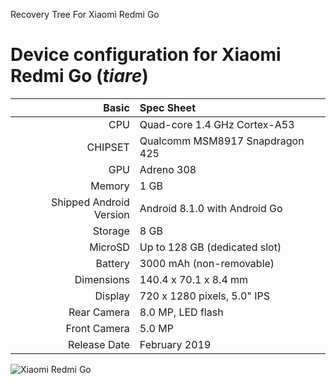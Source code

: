Recovery Tree For Xiaomi Redmi Go

Device configuration for Xiaomi Redmi Go  (_tiare_)
=====================================================

Basic   | Spec Sheet
-------:|:-------------------------
CPU     | Quad-core 1.4 GHz Cortex-A53
CHIPSET | Qualcomm MSM8917 Snapdragon 425
GPU     | Adreno 308
Memory  | 1 GB
Shipped Android Version | Android 8.1.0 with Android Go
Storage | 8 GB
MicroSD | Up to 128 GB (dedicated slot)
Battery | 3000 mAh (non-removable)
Dimensions | 140.4 x 70.1 x 8.4 mm
Display | 720 x 1280 pixels, 5.0" IPS
Rear Camera  | 8.0 MP, LED flash
Front Camera | 5.0 MP
Release Date | February 2019

![Xiaomi Redmi Go](https://cdn2.gsmarena.com/vv/pics/xiaomi/xiaomi-redmi-go-1.jpg "Xiaomi Redmi Go")
